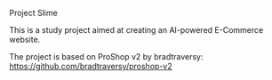 Project Slime

This is a study project aimed at creating an AI-powered E-Commerce website.

The project is based on ProShop v2 by bradtraversy: https://github.com/bradtraversy/proshop-v2
